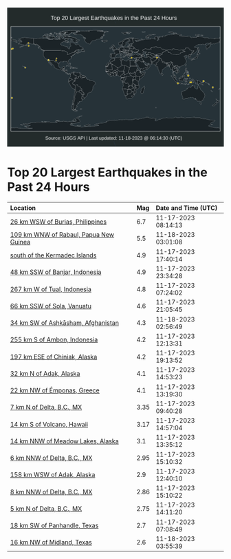 ![Map](./map.png)

# Top 20 Largest Earthquakes in the Past 24 Hours

| Location | Mag | Date and Time (UTC) |
|:---|:---|:---|
| [26 km WSW of Burias, Philippines](https://earthquake.usgs.gov/earthquakes/eventpage/us6000lp12) | 6.7 | 11-17-2023 08:14:13 |
| [109 km WNW of Rabaul, Papua New Guinea](https://earthquake.usgs.gov/earthquakes/eventpage/us6000lp9k) | 5.5 | 11-18-2023 03:01:08 |
| [south of the Kermadec Islands](https://earthquake.usgs.gov/earthquakes/eventpage/us6000lp6s) | 4.9 | 11-17-2023 17:40:14 |
| [48 km SSW of Banjar, Indonesia](https://earthquake.usgs.gov/earthquakes/eventpage/us6000lp8y) | 4.9 | 11-17-2023 23:34:28 |
| [267 km W of Tual, Indonesia](https://earthquake.usgs.gov/earthquakes/eventpage/us6000lp10) | 4.8 | 11-17-2023 07:24:02 |
| [66 km SSW of Sola, Vanuatu](https://earthquake.usgs.gov/earthquakes/eventpage/us6000lp7t) | 4.6 | 11-17-2023 21:05:45 |
| [34 km SW of Ashkāsham, Afghanistan](https://earthquake.usgs.gov/earthquakes/eventpage/us6000lp9j) | 4.3 | 11-18-2023 02:56:49 |
| [255 km S of Ambon, Indonesia](https://earthquake.usgs.gov/earthquakes/eventpage/us6000lp35) | 4.2 | 11-17-2023 12:13:31 |
| [197 km ESE of Chiniak, Alaska](https://earthquake.usgs.gov/earthquakes/eventpage/ak023er6wj5u) | 4.2 | 11-17-2023 19:13:52 |
| [32 km N of Adak, Alaska](https://earthquake.usgs.gov/earthquakes/eventpage/us6000lp3j) | 4.1 | 11-17-2023 14:53:23 |
| [22 km NW of Émponas, Greece](https://earthquake.usgs.gov/earthquakes/eventpage/us6000lp37) | 4.1 | 11-17-2023 13:19:30 |
| [7 km N of Delta, B.C., MX](https://earthquake.usgs.gov/earthquakes/eventpage/ci39714146) | 3.35 | 11-17-2023 09:40:28 |
| [14 km S of Volcano, Hawaii](https://earthquake.usgs.gov/earthquakes/eventpage/hv73650627) | 3.17 | 11-17-2023 14:57:04 |
| [14 km NNW of Meadow Lakes, Alaska](https://earthquake.usgs.gov/earthquakes/eventpage/ak023er3gkda) | 3.1 | 11-17-2023 13:35:12 |
| [6 km NNW of Delta, B.C., MX](https://earthquake.usgs.gov/earthquakes/eventpage/ci37591324) | 2.95 | 11-17-2023 15:10:32 |
| [158 km WSW of Adak, Alaska](https://earthquake.usgs.gov/earthquakes/eventpage/us6000lp86) | 2.9 | 11-17-2023 12:40:10 |
| [8 km NNW of Delta, B.C., MX](https://earthquake.usgs.gov/earthquakes/eventpage/ci39714234) | 2.86 | 11-17-2023 15:10:22 |
| [5 km N of Delta, B.C., MX](https://earthquake.usgs.gov/earthquakes/eventpage/ci39714210) | 2.75 | 11-17-2023 14:11:20 |
| [18 km SW of Panhandle, Texas](https://earthquake.usgs.gov/earthquakes/eventpage/tx2023wnfe) | 2.7 | 11-17-2023 07:08:49 |
| [16 km NW of Midland, Texas](https://earthquake.usgs.gov/earthquakes/eventpage/us6000lp9l) | 2.6 | 11-18-2023 03:55:39 |

